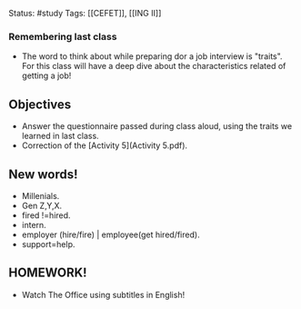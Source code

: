 Status: #study 
Tags:
[[CEFET]], [[ING II]]
### Remembering last class
- The word to think about while preparing dor a job interview is "traits". For this class will have a deep dive about the characteristics related of getting a job!
## Objectives
 - Answer the questionnaire passed during class aloud, using the traits we learned in last class.
 - Correction of the [Activity 5](Activity 5.pdf).
## New words!
- Millenials.
- Gen Z,Y,X.
- fired !=hired.
- intern.
- employer (hire/fire) | employee(get hired/fired).
- support=help.
## HOMEWORK!
- Watch The Office using subtitles in English! 